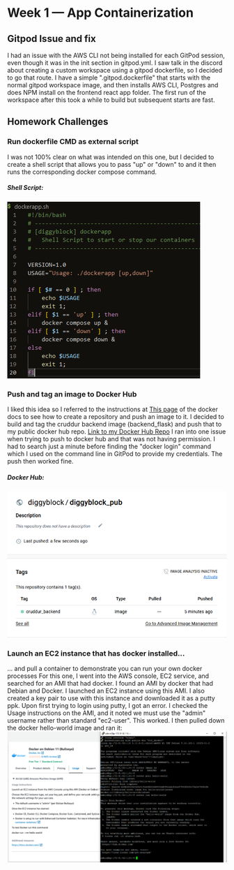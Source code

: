 # Week 1 — App Containerization

## Gitpod Issue and fix

I had an issue with the AWS CLI not being installed for each GitPod session, even though it was in the init section in gitpod.yml. I saw talk in the discord about creating a custom workspace using a gitpod dockerfile, so I decided to go that route. I have a simple ".gitpod.dockerfile" that starts with the normal gitpod workspace image, and then installs AWS CLI, Postgres and does NPM install on the frontend react app folder. The first run of the workspace after this took a while to build but subsequent starts are fast.

## Homework Challenges
### Run dockerfile CMD as external script
I was not 100% clear on what was intended on this one, but I decided to create a shell script that allows you to pass "up" or "down" to and it then runs the corresponding docker compose command.
##### Shell Script:
![Shell Script](assets/week1_dockerapp.png)


### Push and tag an image to Docker Hub
I liked this idea so I referred to the instructions at [This page](https://docs.docker.com/docker-hub/repos/) of the docker docs to see how to create a repository and push an image to it. I decided to build and tag the cruddur backend image (backend_flask) and push that to my public docker hub repo. [Link to my Docker Hub Repo](https://hub.docker.com/repository/docker/diggyblock/diggyblock_pub/general)
I ran into one issue when trying to push to docker hub and that was not having permission. I had to search just a minute before finding the "docker login" command which I used on the command line in GitPod to provide my credentials. The push then worked fine.
##### Docker Hub:
![Docker Hub](assets/week1_dockerhub.png)

### Launch an EC2 instance that has docker installed...
... and pull a container to demonstrate you can run your own docker processes
For this one, I went into the AWS console, EC2 service, and searched for an AMI that had docker. I found an AMI by docker that had Debian and Docker. I launched an EC2 instance using this AMI. I also created a key pair to use with this instance and downloaded it as a putty ppk. Upon first trying to login using putty, I got an error. I checked the Usage instructions on the AMI, and it noted we must use the "admin" username rather than standard "ec2-user". This worked. I then pulled down the docker hello-world image and ran it:
![Docker Hub](assets/week1_ec2_docker.png)
